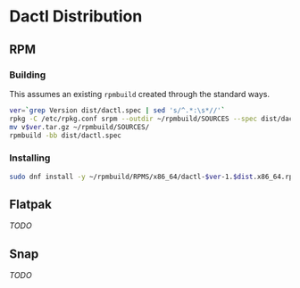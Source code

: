 # Dactl Distribution

## RPM

### Building

This assumes an existing `rpmbuild` created through the standard ways.

```sh
ver=`grep Version dist/dactl.spec | sed 's/^.*:\s*//'`
rpkg -C /etc/rpkg.conf srpm --outdir ~/rpmbuild/SOURCES --spec dist/dactl.spec
mv v$ver.tar.gz ~/rpmbuild/SOURCES/
rpmbuild -bb dist/dactl.spec
```

### Installing

```sh
sudo dnf install -y ~/rpmbuild/RPMS/x86_64/dactl-$ver-1.$dist.x86_64.rpm
```

## Flatpak

_TODO_

## Snap

_TODO_
